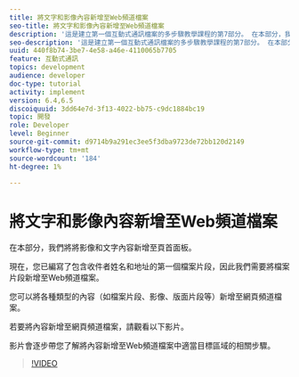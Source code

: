 ```yaml
---
title: 將文字和影像內容新增至Web頻道檔案
seo-title: 將文字和影像內容新增至Web頻道檔案
description: '這是建立第一個互動式通訊檔案的多步驟教學課程的第7部分。 在本部分，我們將將影像和文字內容新增至頁首面板。 '
seo-description: '這是建立第一個互動式通訊檔案的多步驟教學課程的第7部分。 在本部分，我們將將影像和文字內容新增至頁首面板。 '
uuid: 440f8b74-3be7-4e58-a46e-4110065b7705
feature: 互動式通訊
topics: development
audience: developer
doc-type: tutorial
activity: implement
version: 6.4,6.5
discoiquuid: 3dd64e7d-3f13-4022-bb75-c9dc1884bc19
topic: 開發
role: Developer
level: Beginner
source-git-commit: d9714b9a291ec3ee5f3dba9723de72bb120d2149
workflow-type: tm+mt
source-wordcount: '184'
ht-degree: 1%

---
```



# 將文字和影像內容新增至Web頻道檔案

在本部分，我們將將影像和文字內容新增至頁首面板。

現在，您已編寫了包含收件者姓名和地址的第一個檔案片段，因此我們需要將檔案片段新增至Web頻道檔案。

您可以將各種類型的內容（如檔案片段、影像、版面片段等）新增至網頁頻道檔案。

若要將內容新增至網頁頻道檔案，請觀看以下影片。

影片會逐步帶您了解將內容新增至Web頻道檔案中適當目標區域的相關步驟。

>[!VIDEO](https://video.tv.adobe.com/v/22359/?quality=9&learn=on)

